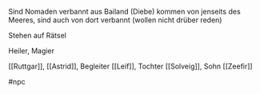 Sind Nomaden verbannt aus Bailand  (Diebe)
kommen von jenseits des Meeres, sind auch von dort verbannt (wollen nicht drüber reden)


Stehen auf Rätsel

Heiler, Magier

[[Ruttgar]], [[Astrid]],
Begleiter [[Leif]],
Tochter [[Solveig]],
Sohn [[Zeefir]]

#npc